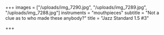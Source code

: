 +++
images = ["/uploads/img_7290.jpg", "/uploads/img_7289.jpg", "/uploads/img_7288.jpg"]
instruments = "mouthpieces"
subtitle = "Not a clue as to who made these anybody?"
title = "Jazz Standard 1.5 #3"

+++
